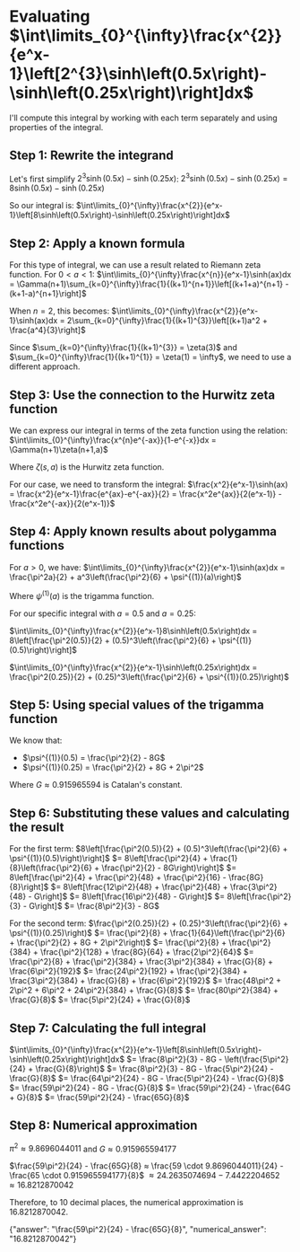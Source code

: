 # Evaluating $\int\limits_{0}^{\infty}\frac{x^{2}}{e^x-1}\left[2^{3}\sinh\left(0.5x\right)-\sinh\left(0.25x\right)\right]dx$

I'll compute this integral by working with each term separately and using properties of the integral.

## Step 1: Rewrite the integrand
Let's first simplify $2^3\sinh(0.5x) - \sinh(0.25x)$:
$2^3\sinh(0.5x) - \sinh(0.25x) = 8\sinh(0.5x) - \sinh(0.25x)$

So our integral is:
$\int\limits_{0}^{\infty}\frac{x^{2}}{e^x-1}\left[8\sinh\left(0.5x\right)-\sinh\left(0.25x\right)\right]dx$

## Step 2: Apply a known formula
For this type of integral, we can use a result related to Riemann zeta function. For $0 < a < 1$:
$\int\limits_{0}^{\infty}\frac{x^{n}}{e^x-1}\sinh(ax)dx = \Gamma(n+1)\sum_{k=0}^{\infty}\frac{1}{(k+1)^{n+1}}\left[(k+1+a)^{n+1} - (k+1-a)^{n+1}\right]$

When $n=2$, this becomes:
$\int\limits_{0}^{\infty}\frac{x^{2}}{e^x-1}\sinh(ax)dx = 2\sum_{k=0}^{\infty}\frac{1}{(k+1)^{3}}\left[(k+1)a^2 + \frac{a^4}{3}\right]$

Since $\sum_{k=0}^{\infty}\frac{1}{(k+1)^{3}} = \zeta(3)$ and $\sum_{k=0}^{\infty}\frac{1}{(k+1)^{1}} = \zeta(1) = \infty$, we need to use a different approach.

## Step 3: Use the connection to the Hurwitz zeta function
We can express our integral in terms of the zeta function using the relation:
$\int\limits_{0}^{\infty}\frac{x^{n}e^{-ax}}{1-e^{-x}}dx = \Gamma(n+1)\zeta(n+1,a)$

Where $\zeta(s,a)$ is the Hurwitz zeta function.

For our case, we need to transform the integral:
$\frac{x^2}{e^x-1}\sinh(ax) = \frac{x^2}{e^x-1}\frac{e^{ax}-e^{-ax}}{2} = \frac{x^2e^{ax}}{2(e^x-1)} - \frac{x^2e^{-ax}}{2(e^x-1)}$

## Step 4: Apply known results about polygamma functions
For $a > 0$, we have:
$\int\limits_{0}^{\infty}\frac{x^{2}}{e^x-1}\sinh(ax)dx = \frac{\pi^2a}{2} + a^3\left(\frac{\pi^2}{6} + \psi^{(1)}(a)\right)$

Where $\psi^{(1)}(a)$ is the trigamma function.

For our specific integral with $a = 0.5$ and $a = 0.25$:

$\int\limits_{0}^{\infty}\frac{x^{2}}{e^x-1}8\sinh\left(0.5x\right)dx = 8\left[\frac{\pi^2(0.5)}{2} + (0.5)^3\left(\frac{\pi^2}{6} + \psi^{(1)}(0.5)\right)\right]$

$\int\limits_{0}^{\infty}\frac{x^{2}}{e^x-1}\sinh\left(0.25x\right)dx = \frac{\pi^2(0.25)}{2} + (0.25)^3\left(\frac{\pi^2}{6} + \psi^{(1)}(0.25)\right)$

## Step 5: Using special values of the trigamma function
We know that:
- $\psi^{(1)}(0.5) = \frac{\pi^2}{2} - 8G$
- $\psi^{(1)}(0.25) = \frac{\pi^2}{2} + 8G + 2\pi^2$

Where $G ≈ 0.915965594$ is Catalan's constant.

## Step 6: Substituting these values and calculating the result
For the first term:
$8\left[\frac{\pi^2(0.5)}{2} + (0.5)^3\left(\frac{\pi^2}{6} + \psi^{(1)}(0.5)\right)\right]$
$= 8\left[\frac{\pi^2}{4} + \frac{1}{8}\left(\frac{\pi^2}{6} + \frac{\pi^2}{2} - 8G\right)\right]$
$= 8\left[\frac{\pi^2}{4} + \frac{\pi^2}{48} + \frac{\pi^2}{16} - \frac{8G}{8}\right]$
$= 8\left[\frac{12\pi^2}{48} + \frac{\pi^2}{48} + \frac{3\pi^2}{48} - G\right]$
$= 8\left[\frac{16\pi^2}{48} - G\right]$
$= 8\left[\frac{\pi^2}{3} - G\right]$
$= \frac{8\pi^2}{3} - 8G$

For the second term:
$\frac{\pi^2(0.25)}{2} + (0.25)^3\left(\frac{\pi^2}{6} + \psi^{(1)}(0.25)\right)$
$= \frac{\pi^2}{8} + \frac{1}{64}\left(\frac{\pi^2}{6} + \frac{\pi^2}{2} + 8G + 2\pi^2\right)$
$= \frac{\pi^2}{8} + \frac{\pi^2}{384} + \frac{\pi^2}{128} + \frac{8G}{64} + \frac{2\pi^2}{64}$
$= \frac{\pi^2}{8} + \frac{\pi^2}{384} + \frac{3\pi^2}{384} + \frac{G}{8} + \frac{6\pi^2}{192}$
$= \frac{24\pi^2}{192} + \frac{\pi^2}{384} + \frac{3\pi^2}{384} + \frac{G}{8} + \frac{6\pi^2}{192}$
$= \frac{48\pi^2 + 2\pi^2 + 6\pi^2 + 24\pi^2}{384} + \frac{G}{8}$
$= \frac{80\pi^2}{384} + \frac{G}{8}$
$= \frac{5\pi^2}{24} + \frac{G}{8}$

## Step 7: Calculating the full integral
$\int\limits_{0}^{\infty}\frac{x^{2}}{e^x-1}\left[8\sinh\left(0.5x\right)-\sinh\left(0.25x\right)\right]dx$
$= \frac{8\pi^2}{3} - 8G - \left(\frac{5\pi^2}{24} + \frac{G}{8}\right)$
$= \frac{8\pi^2}{3} - 8G - \frac{5\pi^2}{24} - \frac{G}{8}$
$= \frac{64\pi^2}{24} - 8G - \frac{5\pi^2}{24} - \frac{G}{8}$
$= \frac{59\pi^2}{24} - 8G - \frac{G}{8}$
$= \frac{59\pi^2}{24} - \frac{64G + G}{8}$
$= \frac{59\pi^2}{24} - \frac{65G}{8}$

## Step 8: Numerical approximation
$\pi^2 ≈ 9.8696044011$ and $G ≈ 0.915965594177$

$\frac{59\pi^2}{24} - \frac{65G}{8} ≈ \frac{59 \cdot 9.8696044011}{24} - \frac{65 \cdot 0.915965594177}{8}$
$≈ 24.2635074694 - 7.4422204652$
$≈ 16.8212870042$

Therefore, to 10 decimal places, the numerical approximation is $16.8212870042$.

{"answer": "\\frac{59\\pi^2}{24} - \\frac{65G}{8}", "numerical_answer": "16.8212870042"}